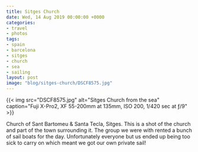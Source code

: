 ```yaml
---
title: Sitges Church
date: Wed, 14 Aug 2019 00:00:00 +0000
categories:
- travel
- photos
tags:
- spain
- barcelona
- sitges
- church
- sea
- sailing
layout: post
image: "blog/sitges-church/DSCF8575.jpg"
---
```


{{< img src="DSCF8575.jpg" alt="Sitges Church from the sea" caption="Fuji X-Pro2, XF 55-200mm at 135mm, ISO 200, 1/420 sec at ƒ/9" >}}


Church of Sant Bartomeu & Santa Tecla, Sitges. This is a shot of the church and
part of the town surrounding it. The group we were with rented a bunch of sail
boats for the day. Unfortunately everyone but us ended up being too sick to
carry on which meant we got our own private sail!
